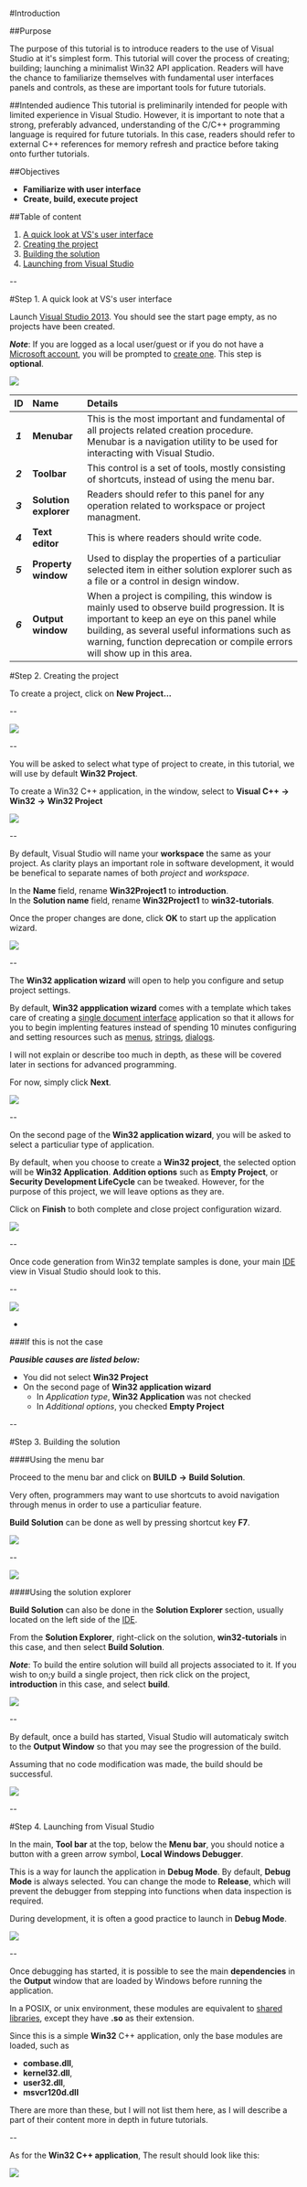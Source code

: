 #Introduction

##Purpose

The purpose of this tutorial is to introduce readers to the use of Visual Studio at it's simplest form. This tutorial will cover the process of creating; building; launching a minimalist Win32 API application. Readers will have the chance to familiarize themselves with fundamental user interfaces panels and controls, as these are important tools for future tutorials.

##Intended audience
This tutorial is preliminarily intended for people with limited experience in Visual Studio. However, it is important to note that a strong, preferably advanced, understanding of the C/C++ programming language is required for future tutorials.
In this case, readers should refer to external C++ references for memory refresh and practice before taking onto further tutorials.

##Objectives
* **Familiarize with user interface**
* **Create, build, execute project**

##Table of content
1. [A quick look at VS's user interface](https://github.com/malortie/Tutorials/wiki/Win32-API---Introduction#step-1-a-quick-look-at-vss-user-interface)
2. [Creating the project](https://github.com/malortie/Tutorials/wiki/Win32-API---Introduction#step-2-creating-the-project)
3. [Building the solution](https://github.com/malortie/Tutorials/wiki/Win32-API---Introduction#step-3-building-the-solution)
4. [Launching from Visual Studio](https://github.com/malortie/Tutorials/wiki/Win32-API---Introduction#step-4-launching-from-visual-studio)

--

#Step 1. A quick look at VS's user interface

Launch [Visual Studio 2013](https://www.visualstudio.com/en-us/downloads/download-visual-studio-vs.aspx). You should see the start page empty, as no projects have been created.  

***Note***: If you are logged as a local user/guest or if you do not have a [Microsoft account](http://en.wikipedia.org/wiki/Microsoft_account), you will be prompted to [create one](https://login.live.com/). This step is **optional**.

![](tutorials/cpp/win32/introduction/images/visual-studio-introduction-2.png)

|ID|Name|Details|
|:--:|:--|:--|
|**_1_** | **Menubar** | This is the most important and fundamental of all projects related creation procedure. Menubar is a navigation utility to be used for interacting with Visual Studio. |
|**_2_** | **Toolbar** | This control is a set of tools, mostly consisting of shortcuts, instead of using the menu bar. |
|**_3_** | **Solution explorer** | Readers should refer to this panel for any operation related to workspace or project managment. |
|**_4_** | **Text editor** | This is where readers should write code. |
|**_5_** | **Property window** | Used to display the properties of a particuliar selected item in either solution explorer such as a file or a control in design window. |
|**_6_** | **Output window** | When a project is compiling, this window is mainly used to observe build progression. It is important to keep an eye on this panel while building, as several useful informations such as warning, function deprecation or compile errors will show up in this area. |

#Step 2. Creating the project

To create a project, click on **New Project...**

--

![](tutorials/cpp/win32/introduction/images/visual-studio.png)

--

You will be asked to select what type of project to create, in this tutorial, we will use by default **Win32 Project**.  

To create a Win32 C++ application, in the window, select to **Visual C++** **→** **Win32** **→** **Win32 Project**

![](tutorials/cpp/win32/introduction/images/new-project.png)


--

By default, Visual Studio will name your **workspace** the same as your project. As clarity plays an important role in software development, it would be benefical to separate names of both *project* and *workspace*.  

In the **Name** field, rename **Win32Project1** to **introduction**.  
In the **Solution name** field, rename **Win32Project1** to **win32-tutorials**.

Once the proper changes are done, click **OK** to start up the application wizard.


![](tutorials/cpp/win32/introduction/images/new-project-2.png)

--

The **Win32 application wizard** will open to help you configure and setup project settings.  

By default, **Win32 appplication wizard** comes with a template which takes care of creating a [single document interface](http://en.wikipedia.org/wiki/Single_document_interface) application so that it allows for you to begin implenting features instead of spending 10 minutes configuring and setting resources such as [menus](https://msdn.microsoft.com/en-us/library/windows/desktop/ms647553(v=vs.85).aspx), [strings](https://msdn.microsoft.com/en-us/library/windows/desktop/ms647465(v=vs.85).aspx), [dialogs](https://msdn.microsoft.com/en-us/library/windows/desktop/ms644994(v=vs.85).aspx).  

I will not explain or describe too much in depth, as these will be covered later in sections for advanced programming.

For now, simply click **Next**.

![](tutorials/cpp/win32/introduction/images/win32-app-wizard.png)

--

On the second page of the **Win32 application wizard**, you will be asked to select a particuliar type of application.

By default, when you choose to create a **Win32 project**, the selected option will be **Win32 Application**. **Addition options** such as **Empty Project**, or **Security Development LifeCycle** can be tweaked. However, for the purpose of this project, we will leave options as they are.

Click on **Finish** to both complete and close project configuration wizard.


![](tutorials/cpp/win32/introduction/images/win32-app-wizard-2.png)

--

Once code generation from Win32 template samples is done, your main [IDE](http://en.wikipedia.org/wiki/Integrated_development_environment) view in Visual Studio should look to this.

--

![](tutorials/cpp/win32/introduction/images/visual-studio-introduction.png)

-

###If this is not the case

***Pausible causes are listed below:***

* You did not select **Win32 Project**
* On the second page of **Win32 application wizard**
  * In *Application type*, **Win32 Application** was not checked
  * In *Additional options*, you checked **Empty Project**  


--

#Step 3. Building the solution

####Using the menu bar

Proceed to the menu bar and click on **BUILD** **→** **Build Solution**.  

Very often, programmers may want to use shortcuts to avoid navigation through menus in order to use a particuliar feature.

**Build Solution** can be done as well by pressing shortcut key **F7**.

![](tutorials/cpp/win32/introduction/images/menu-build.png)

--

![](tutorials/cpp/win32/introduction/images/build-solution.png)

####Using the solution explorer

**Build Solution** can also be done in the **Solution Explorer** section, usually located on the left side of the [IDE](http://en.wikipedia.org/wiki/Integrated_development_environment).

From the **Solution Explorer**, right-click on the solution, **win32-tutorials** in this case,  and then select **Build Solution**.  

***Note***:  To build the entire solution will build all projects associated to it. If you wish to on;y build a single project, then rick click on the project, **introduction** in this case, and select **build**.

![](tutorials/cpp/win32/introduction/images/build-rmb.png)

--

By default, once a build has started, Visual Studio will automaticaly switch to the **Output Window** so that you may see the progression of the build.

Assuming that no code modification was made, the build should be successful.

![](tutorials/cpp/win32/introduction/images/build-output.png)

--

#Step 4. Launching from Visual Studio

In the main, **Tool bar** at the top, below the **Menu bar**, you should notice a button with a green arrow symbol, **Local Windows Debugger**.

This is a way for launch the application in **Debug Mode**. By default, **Debug Mode** is always selected. You can change the mode to **Release**, which will prevent the debugger from stepping into functions when data inspection is required.

During development, it is often a good practice to launch in **Debug Mode**.

![](tutorials/cpp/win32/introduction/images/ribbon.png)

--

Once debugging has started, it is possible to see the main **dependencies** in the **Output** window that are loaded by Windows before running the application.  

In a POSIX, or unix environment, these modules are equivalent to [shared libraries](http://en.wikipedia.org/wiki/Library_%28computing%29#Shared_libraries), except they have **\.so** as their extension.

Since this is a simple **Win32** C++ application,  only the base modules are loaded, such as 

* **combase.dll**, 
* **kernel32.dll**, 
* **user32.dll**, 
* **msvcr120d.dll**  

There are more than these, but I will not list them here, as I will describe a part of their content more in depth in future tutorials.

--

As for the **Win32 C++ application**, The result should look like this:

![](tutorials/cpp/win32/introduction/images/window.PNG)
